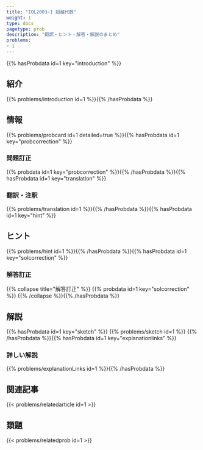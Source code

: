```yaml
---
title: "IOL2003-1 超越代数"
weight: 1
type: docs
pagetype: prob
description: "翻訳・ヒント・解答・解説のまとめ"
problems: 
- 1
---
```


{{% hasProbdata id=1 key="introduction" %}}

## 紹介

{{% problems/introduction id=1 %}}{{% /hasProbdata %}}

## 情報

{{% problems/probcard id=1 detailed=true %}}{{% hasProbdata id=1 key="probcorrection" %}}

### 問題訂正

{{% probdata id=1 key="probcorrection" %}}{{% /hasProbdata %}}{{% hasProbdata id=1 key="translation" %}}

### 翻訳・注釈

{{% problems/translation id=1 %}}{{% /hasProbdata %}}{{% hasProbdata id=1 key="hint" %}}

## ヒント

{{% problems/hint id=1 %}}{{% /hasProbdata %}}{{% hasProbdata id=1 key="solcorrection" %}}

### 解答訂正

{{% collapse title="解答訂正" %}}
{{% probdata id=1 key="solcorrection" %}}
{{% /collapse %}}{{% /hasProbdata %}}

## 解説

{{% hasProbdata id=1 key="sketch" %}}
{{% problems/sketch id=1 %}}
{{% /hasProbdata %}}{{% hasProbdata id=1 key="explanationlinks" %}}

### 詳しい解説

{{% problems/explanationLinks id=1 %}}{{% /hasProbdata %}}

## 関連記事

{{< problems/relatedarticle id=1 >}}

## 類題

{{< problems/relatedprob id=1 >}}
